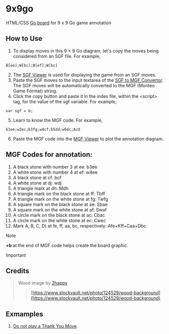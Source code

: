 # 9x9go
HTML/CSS [Go board](https://kietpawpan.github.io/9x9go/) for 9 x 9 Go game annotation

## How to Use
1. To display moves in this 9 &times; 9 Go diagram, let's copy the moves being considered   from an SGF file. For example,
```
B[ee];W[bc];B[ef];W[bc]
```
2. The [SGF Viewer](https://kietpawpan.github.io/9x9go/SGFviewer.html) is used for displaying the game from an SGF moves.
3. Paste the SGF moves to the input textarea of the [SGF to MGF Convertor](https://kietpawpan.github.io/9x9go/mgf.html). The SGF moves will be automatically converted to the MGF (Monteo Game Format) string.
4. Click the copy button and paste it in the index file, within the &lt;script&gt; tag, for the value of the sgf variable. For example,
```
var sgf = b;

```
5. Learn to know the MGF code. For example,
```
b1ee;w2ec;b3fg;w4cf;b5dd;w6dc;Acd
```
6. Paste the MGF code into the [MGF Viewer](https://kietpawpan.github.io/9x9go/MGFviewer.html) to plot the annotation diagram.
   
## MGF Codes for annotation:
1. A black stone with number 3 at ee: b3ee
2. A white stone with number 4 at ef: w4ee
3. A black stone at cf: bcf
4. A white stone at dj: wdj
5. A triangle mark at dh: Mdh
6. A triangle mark on the black stone at ff: Tbff
7. A triangle mark on the white stone at fg: Twfg
8. A square mark on the black stone at ae: Sbae
9. A square mark on the white stone at af: Swaf
10. A circle mark on the black stone at ac: Cbac
11. A circle mark on the white stone at ec: Cwec
12. Mark A, B, C, D) at fe, ff, aa, bc, respectively: Afe+Kff+Caa+Dbc

> [!NOTE]  
> __+b__ at the end of MGF code helps create the board graphic.

> [!IMPORTANT]  
> ## Credits
> > Wood image by [2happy](https://www.stockvault.net/user/profile/87395)
> > > [https://www.stockvault.net/photo/124529/wood-background](https://www.stockvault.net/photo/124529/wood-background) 
  
## Exmamples
1. [Do not play a Thank You Move](https://kietpawpan.github.io/9x9go/c001ThankYou.html).

